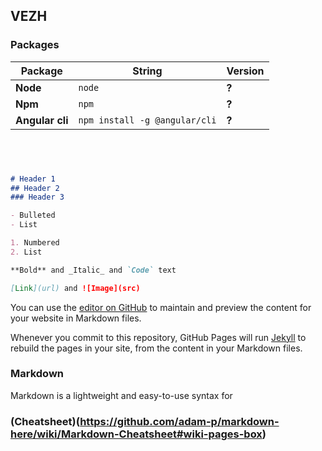 ## VEZH


### Packages

Package | String | Version
--- | --- | ---
**Node**| `node` | **?**
**Npm** | `npm`| **?**
**Angular cli** | `npm install -g @angular/cli` | **?**





```markdown




# Header 1
## Header 2
### Header 3

- Bulleted
- List

1. Numbered
2. List

**Bold** and _Italic_ and `Code` text

[Link](url) and ![Image](src)
```

You can use the [editor on GitHub](https://github.com/Vezh/Home/edit/master/README.md) to maintain and preview the content for your website in Markdown files.

Whenever you commit to this repository, GitHub Pages will run [Jekyll](https://jekyllrb.com/) to rebuild the pages in your site, from the content in your Markdown files.

### Markdown

Markdown is a lightweight and easy-to-use syntax for 
### (Cheatsheet)(https://github.com/adam-p/markdown-here/wiki/Markdown-Cheatsheet#wiki-pages-box)
